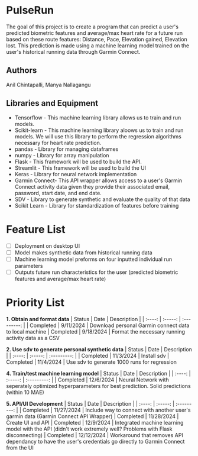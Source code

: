 # PulseRun
The goal of this project is to create a program that can predict a user's predicted biometric features and average/max heart rate for a future run based on these route features: Distance, Pace, Elevation gained, Elevation lost. This prediction is made using a machine learning model trained on the user's historical running data through Garmin Connect.
## Authors
Anil Chintapalli, Manya Nallagangu
## Libraries and Equipment
* Tensorflow - This machine learning library allows us to train and run models. 
* Scikit-learn - This machine learning library aloows us to train and run models. We will use this library to perform the regression algorithms necessary for heart rate prediction.
* pandas - Library for managing dataframes
* numpy - Library for array manipulation
* Flask - This framework will be used to build the API.
* Streamlit - This framework will be used to build the UI
* Keras - Library for neural network implementation
* Garmin Connect- This API wrapper allows access to a user's Garmin Connect activity data given they provide their associated email, password, start date, and end date. 
* SDV - Library to generate synthetic and evaluate the quality of that data
* Scikit Learn - Library for standardization of features before training
# Feature List
- [ ] Deployment on desktop UI
- [ ] Model makes synthetic data from historical running data
- [ ] Machine learning model preforms on four inputted individual run parameters
- [ ] Outputs future run characteristics for the user (predicted biometric features and average/max heart rate)
# Priority List
**1. Obtain and format data**
| Status | Date | Description |
| :----: | :-----: | :---------: |
| Completed | 9/11/2024 | Download personal Garmin connect data to local machine
| Completed | 9/18/2024 | Format the necessary running activity data as a CSV

**2. Use sdv to generate personal synthetic data**
| Status | Date | Description |
| :----: | :-----: | :---------: |
| Completed | 11/3/2024 | Install sdv
| Completed | 11/4/2024 | Use sdv to generate 1000 runs for regression

**4. Train/test machine learning model**
| Status | Date | Description |
| :----: | :-----: | :---------: |
| Completed | 12/6/2024 | Neural Network with seperately optimized hyperparameters for best prediction. Solid predictions (within 10 MAE)


**5. API/UI Development**
| Status | Date | Description |
| :----: | :-----: | :---------: |
| Completed | 11/27/2024 | Include way to connect with another user's garmin data (Garmin Connect API Wrapper)
| Completed | 11/28/2024 | Create UI and API
| Completed | 12/9/2024 | Integrated machine learning model with the API (didn't work extremely well? Problems with Flask disconnecting)
| Completed | 12/12/2024 | Workaround that removes API dependancy to have the user's credentials go directly to Garmin Connect from the UI

